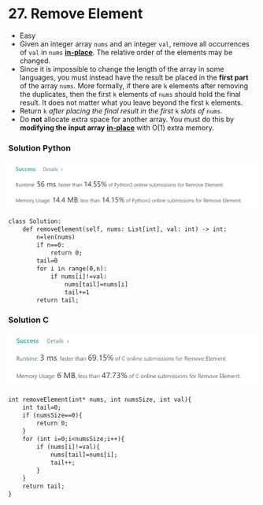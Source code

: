 # 27. Remove Element

* Easy
* Given an integer array `nums` and an integer `val`, remove all occurrences of `val` in `nums` [**in-place**](https://en.wikipedia.org/wiki/In-place\_algorithm). The relative order of the elements may be changed.
* Since it is impossible to change the length of the array in some languages, you must instead have the result be placed in the **first part** of the array `nums`. More formally, if there are `k` elements after removing the duplicates, then the first `k` elements of `nums` should hold the final result. It does not matter what you leave beyond the first `k` elements.
* Return `k` _after placing the final result in the first_ `k` _slots of_ `nums`.
* Do **not** allocate extra space for another array. You must do this by **modifying the input array** [**in-place**](https://en.wikipedia.org/wiki/In-place\_algorithm) with O(1) extra memory.

### Solution Python&#x20;

![](<../../.gitbook/assets/image (5) (1).png>)

```
class Solution:
    def removeElement(self, nums: List[int], val: int) -> int:
        n=len(nums)
        if n==0:
            return 0;
        tail=0
        for i in range(0,n):
            if nums[i]!=val:
                nums[tail]=nums[i]
                tail+=1
        return tail;
```

### Solution C&#x20;

![](<../../.gitbook/assets/image (6) (1) (1) (1).png>)

```
int removeElement(int* nums, int numsSize, int val){
    int tail=0;
    if (numsSize==0){
        return 0;
    }
    for (int i=0;i<numsSize;i++){
        if (nums[i]!=val){
            nums[tail]=nums[i];
            tail++;
        }
    }
    return tail;
}
```
